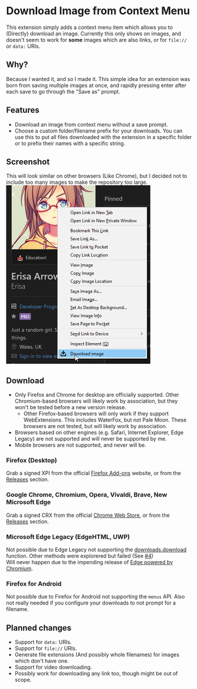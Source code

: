 # Download Image from Context Menu

This extension simply adds a context menu item which allows you to (Directly) download an image. Currently this only shows on images, and doesn't seem to work for **some** images which are also links, or for `file://` or `data:` URIs.

## Why?
Because I wanted it, and so I made it. This simple idea for an extension was born from saving multiple images at once, and rapidly pressing enter after each save to go through the "Save as" prompt.

## Features
- Download an image from context menu without a save prompt.
- Choose a custom folder/filename prefix for your downloads. You can use this to put all files downloaded with the extension in a specific folder or to prefix their names with a specific string. 

## Screenshot
This will look similar on other browsers (Like Chrome), but I decided not to include too many images to make the repository too large.  
![An example screenshot of a right click menu which has "Download image" at the bottom](/.github-resources/example.png)

## Download

- Only Firefox and Chrome for desktop are officially supported. Other Chromium-based browsers will likely work by association, but they won't be tested before a new version release.  
  - Other Firefox-based browsers will only work if they support WebExtensions. This includes WaterFox, but not Pale Moon. These browsers are not tested, but will likely work by association.  
- Browsers based on other engines (e.g. Safari, Internet Explorer, Edge Legacy) are not supported and will never be supported by me.  
- Mobile browsers are not supported, and never will be.

### Firefox (Desktop)
Grab a signed XPI from the official [Firefox Add-ons](https://addons.mozilla.org/en-GB/firefox/addon/download-image/) website, or from the [Releases](https://github.com/Erisa/download-image/releases) section.

### Google Chrome, Chromium, Opera, Vivaldi, Brave, New Microsoft Edge
Grab a signed CRX from the official [Chrome Web Store](https://chrome.google.com/webstore/detail/download-image-from-conte/fihdnfkfpjmipmlggdknalpfjjnjbboj), or from the [Releases](https://github.com/Erisa/download-image/releases) section.

### Microsoft Edge Legacy (EdgeHTML, UWP)
Not possible due to Edge Legacy not supporting the [downloads.download](https://developer.mozilla.org/docs/Mozilla/Add-ons/WebExtensions/API/downloads/download) function. Other methods were explorered but failed (See [#4](https://github.com/Erisa/download-image/issues/4))  
Will never happen due to the impending release of [Edge powered by Chromium](https://blogs.windows.com/msedgedev/2019/11/04/edge-chromium-release-candidate-get-ready/).

### Firefox for Android
Not possible due to Firefox for Android not supporting the `menus` API.
Also not really needed if you configure your downloads to not prompt for a filename.

## Planned changes
- Support for `data:` URIs.
- Support for `file://` URIs.
- Generate file extensions (And possibly whole filenames) for images which don't have one.
- Support for video downloading.
- Possibly work for downloading any link too, though might be out of scope.

